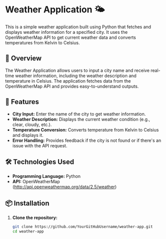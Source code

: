 # Weather Application 🌤️

This is a simple weather application built using Python that fetches and displays weather information for a specified city. It uses the OpenWeatherMap API to get current weather data and converts temperatures from Kelvin to Celsius.

## 📜 Overview

The Weather Application allows users to input a city name and receive real-time weather information, including the weather description and temperature in Celsius. The application fetches data from the OpenWeatherMap API and provides easy-to-understand outputs.

## 🚀 Features

- **City Input:** Enter the name of the city to get weather information.
- **Weather Description:** Displays the current weather condition (e.g., clear, cloudy, etc.).
- **Temperature Conversion:** Converts temperature from Kelvin to Celsius and displays it.
- **Error Handling:** Provides feedback if the city is not found or if there's an issue with the API request.

## 🛠️ Technologies Used

- **Programming Language:** Python
- **API:** OpenWeatherMap (http://api.openweathermap.org/data/2.5/weather)

## 📦 Installation

1. **Clone the repository:**

   ```bash
   git clone https://github.com/YourGitHubUsername/weather-app.git
   cd weather-app

